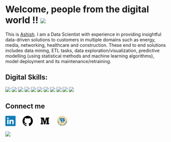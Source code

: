 # Welcome, people from the digital world !! <img src="https://emojis.slackmojis.com/emojis/images/1531849430/4246/blob-sunglasses.gif?1531849430" width="30"/>

This is [Ashish](https://ashishkr568.github.io/). I am a Data Scientist with experience in providing insightful data-driven solutions to customers in multiple domains such as energy, media, networking, healthcare and construction. These end to end solutions includes data mining, ETL tasks, data exploration/visualization, predictive modelling (using statistical methods and machine learning algorithms), model deployment and its maintenance/retraining.


## Digital Skills:

<code><img height="20" src="https://img.shields.io/badge/-Python-ffffff?style=flat-square&logo=python&logoColor=306998"></code>
<code><img height="20" src="https://img.shields.io/badge/-RStudio-ffffff?style=flat-square&logo=RStudio&logoColor=#3686d3"></code>
<code><img height="20" src="https://img.shields.io/badge/-VBA for Excel-1d6f42?style=flat-square&logo=Microsoft Excel&logoColor=white"></code>
<code><img height="20" src="https://img.shields.io/badge/-HTML5-e34c26?style=flat-square&logo=HTML5&logoColor=white"></code>
<code><img height="20" src="https://img.shields.io/badge/-CSS3-264de4?style=flat-square&logo=CSS3&logoColor=white"></code>
<code><img height="20" src="https://img.shields.io/badge/-Microsoft%20Azure-46a2f1?style=flat-square&logo=Microsoft%20Azure&logoColor=white"></code>
<code><img height="20" src="https://img.shields.io/badge/-Microsoft SQL Server-white?style=flat-square&logo=Microsoft SQL Server&logoColor=red"></code>
<code><img height="20" src="https://img.shields.io/badge/-PostgreSQL-white?style=flat-square&logo=PostgreSQL&logoColor=blue"></code>
<code><img height="20" src="https://img.shields.io/badge/-Power BI-F7B93E?style=flat-square&logo=Power BI&logoColor=white"></code>
<code><img height="20" src="https://img.shields.io/badge/-Windows-46a2f1?style=flat-square&logo=Windows&logoColor=white"></code>
<code><img height="20" src="https://img.shields.io/badge/-Linux-46a2f1?style=flat-square&logo=Linux&logoColor=000000"></code>



## Connect me 

[![LinkedIn][1]][2] &emsp;        [![GitHub][3]][4]  &emsp;    [![Medium][5]][6]      &emsp;    [![thehalfhuman][7]][8]  

[1]:  https://github.com/ashishkr568/generic-repo/blob/main/Linkedin.png
[2]:  https://www.linkedin.com/in/ashish568/
[3]:  https://github.com/ashishkr568/generic-repo/blob/main/Github.png
[4]:  https://github.com/ashishkr568
[5]:  https://github.com/ashishkr568/generic-repo/blob/main/medium.png
[6]:  https://medium.com/@ashish.568
[7]:  https://github.com/ashishkr568/generic-repo/blob/main/TheHalfHuman.png
[8]:  https://ashishkr568.github.io/

![](https://visitor-badge.glitch.me/badge?page_id=ashishkr.568)



<!--
**ashishkr568/ashishkr568** is a ✨ _special_ ✨ repository because its `README.md` (this file) appears on your GitHub profile.

Here are some ideas to get you started:

- 🔭 I’m currently working on ...
- 🌱 I’m currently learning ...
- 👯 I’m looking to collaborate on ...
- 🤔 I’m looking for help with ...
- 💬 Ask me about ...
- 📫 How to reach me: ...
- 😄 Pronouns: ...
- ⚡ Fun fact: ...
-->
